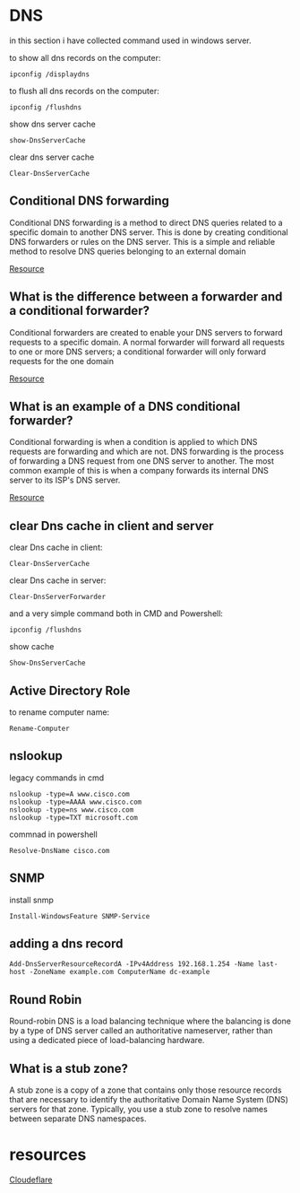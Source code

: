# DNS
in this section i have collected command used in windows server.


to show all dns records on the computer:

    ipconfig /displaydns

to flush all dns records on the computer:

    ipconfig /flushdns

show dns server cache

    show-DnsServerCache

clear dns server cache

    Clear-DnsServerCache






## Conditional DNS forwarding
Conditional DNS forwarding is a method to direct DNS queries related to a specific domain to another DNS server. This is done by creating conditional DNS forwarders or rules on the DNS server. This is a simple and reliable method to resolve DNS queries belonging to an external domain

<a href="https://vmc.techzone.vmware.com/resource/configure-conditional-dns-forwarding-between-oci-and-ad-domain">Resource</a>

## What is the difference between a forwarder and a conditional forwarder?

Conditional forwarders are created to enable your DNS servers to forward requests to a specific domain. A normal forwarder will forward all requests to one or more DNS servers; a conditional forwarder will only forward requests for the one domain

<a href="https://livebook.manning.com/concept/active-directory/conditional-forwarder">Resource</a>




## What is an example of a DNS conditional forwarder?

Conditional forwarding is when a condition is applied to which DNS requests are forwarding and which are not. DNS forwarding is the process of forwarding a DNS request from one DNS server to another. The most common example of this is when a company forwards its internal DNS server to its ISP's DNS server.

<a href="https://itfreetraining.com/lesson/forwarding_conditional/">Resource</a>


## clear Dns cache in client and server

clear Dns cache in client:

    Clear-DnsServerCache

clear Dns cache in server:


    Clear-DnsServerForwarder 

and a very simple command both in CMD and Powershell:

    ipconfig /flushdns


show cache

    Show-DnsServerCache


## Active Directory Role

to rename computer name:

    Rename-Computer



## nslookup

legacy commands in cmd

    nslookup -type=A www.cisco.com
    nslookup -type=AAAA www.cisco.com
    nslookup -type=ns www.cisco.com
    nslookup -type=TXT microsoft.com

commnad in powershell

    Resolve-DnsName cisco.com


## SNMP

install snmp 

    Install-WindowsFeature SNMP-Service



## adding a dns record


    Add-DnsServerResourceRecordA -IPv4Address 192.168.1.254 -Name last-host -ZoneName example.com ComputerName dc-example




## Round Robin

Round-robin DNS is a load balancing technique where the balancing is done by a type of DNS server called an authoritative nameserver, rather than using a dedicated piece of load-balancing hardware.


## What is a stub zone?

A stub zone is a copy of a zone that contains only those resource records that are necessary to identify the authoritative Domain Name System (DNS) servers for that zone. Typically, you use a stub zone to resolve names between separate DNS namespaces.



# resources

<a href="Cloudeflare.com">Cloudeflare</a>